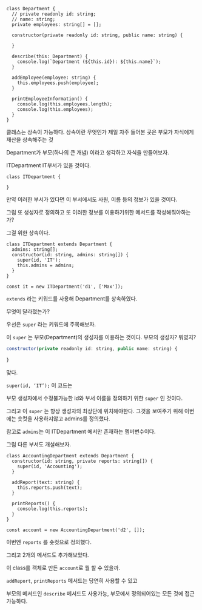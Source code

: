 ```tsx
class Department {
  // private readonly id: string;
  // name: string;
  private employees: string[] = [];

  constructor(private readonly id: string, public name: string) {
  
  }

  describe(this: Department) {
    console.log(`Department (${this.id}): ${this.name}`);
  }

  addEmployee(employee: string) {
    this.employees.push(employee);
  }

  printEmployeeInformation() {
    console.log(this.employees.length);
    console.log(this.employees);
  }
}
```

클래스는 상속이 가능하다.
상속이란 무엇인가 제일 자주 들어본 곳은 부모가 자식에게 재산을 상속해주는 것

Department가 부모(하나의 큰 개념) 이라고 생각하고 자식을 만들어보자.

ITDepartment IT부서가 있을 것이다.

```tsx
class ITDepartment {

}
```

만약 이러한 부서가 있다면 이 부서에서도 사원, 이름 등의 정보가 있을 것이다.

그럼 또 생성자로 정의하고 또 이러한 정보를 이용하기위한 메서드를 작성해줘야하는가?

그걸 위한 상속이다.

```tsx
class ITDepartment extends Department {
  admins: string[];
  constructor(id: string, admins: string[]) {
    super(id, 'IT');
    this.admins = admins;
  }
}

const it = new ITDepartment('d1', ['Max']);
```

`extends` 라는 키워드를 사용해 Department를 상속하였다.

무엇이 달라졌는가?

우선은 `super` 라는 키워드에 주목해보자.

이 `super` 는 부모(Department)의 생성자를 이용하는 것이다.
부모의 생성자? 뭐였지?

```jsx
constructor(private readonly id: string, public name: string) {
  
}
```

맞다.

`super(id, ‘IT’);` 이 코드는

부모 생성자에서 수정불가능한 id와 부서 이름을 정의하기 위한 `super` 인 것이다.

그리고 이 `super` 는 항상 생성자의 최상단에 위치해야한다.
그것을 보여주기 위해 이번에는 숏컷을 사용하지않고 admins를 정의했다.

참고로 `admins`는 이 ITDepartment 에서만 존재하는 멤버변수이다.

그럼 다른 부서도 개설해보자.

```tsx
class AccountingDepartment extends Department {
  constructor(id: string, private reports: string[]) {
    super(id, 'Accounting');
  }

  addReport(text: string) {
    this.reports.push(text);
  }

  printReports() {
    console.log(this.reports);
  }
}

const account = new AccountingDepartment('d2', []);
```

이번엔 `reports` 를 숏컷으로 정의했다.

그리고 2개의 메서드도 추가해보았다.

이 class를 객체로 만든 `account`로 뭘 할 수 있을까.

`addReport`, `printReports`  메서드는 당연히 사용할 수 있고

부모의 메서드인 `describe` 메서드도 사용가능, 부모에서 정의되어있는 모든 것에 접근가능하다.